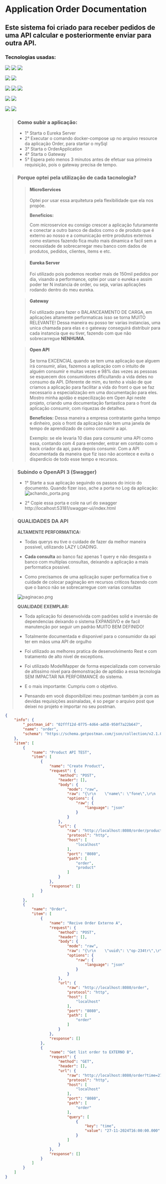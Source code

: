 # Application Order Documentation

<h2>Este sistema foi criado para receber pedidos de uma API calcular e posteriormente enviar para outra API.</h3>

<h3>Tecnologias usadas:</h3>


![](https://img.shields.io/badge/Eureka-red.svg)
![](https://img.shields.io/badge/Gateway-red.svg)
![](https://img.shields.io/badge/MicroService-red.svg)

![](https://img.shields.io/badge/Java-orange.svg)
![](https://img.shields.io/badge/version-17-orange.svg)


![](https://img.shields.io/badge/Spring_Framework-green.svg)
![](https://img.shields.io/badge/Spring_Boot-green.svg)
![](https://img.shields.io/badge/version-3.3.6-green.svg)


![](https://img.shields.io/badge/Spring_Fox-green.svg)
![](https://img.shields.io/badge/version-3.0.0-green.svg)


![](https://img.shields.io/badge/Model_Mapper-blue.svg)
![](https://img.shields.io/badge/version-3.1.0-blue.svg)


> <h3 style="font-weight:800"> Como subir a aplicação:</h3>
>
> - 1° Starta o Eureka Server
> - 2° Executar o comando docker-compose up no arquivo resource da aplicação Order, para startar o mySql
> - 3° Starta o OrderApplication
> - 4° Starta o Gateway
> - 5° Espera pelo menos 3 minutos antes de efetuar sua primeira requisição, pois o gateway precisa de tempo.


><h3> Porque optei pela utilização de cada tacnologia? </h3>
>
> > <h4 style="font-weight:800"> MicroServices</h4>
> >
> > Optei por usar essa arquitetura pela flexibilidade que ela nos propõe.
> > 
>> **Beneficios:**
> >
> > Com microservice eu consigo crescer a aplicação futuramente e conectar a outro banco de dados como o de produto que é externo ao nosso e a comunicação entre produtos externos como estamos fazendo fica muito mais dinamica e facil sem a necessidade de sobrecarregar meu banco com dados de produtos, pedidos, clientes, items e etc.
> 
> > <h4 style="font-weight:800"> Eureka Server</h4>
> >
> >Foi utilizado pois podemos receber mais de 150mil pedidos por dia, visando a performance, optei por usar o eureka e assim poder ter N instancia de order, ou seja, varias aplicações rodando dentro do meu eureka.
>
> > <h4 style="font-weight:800"> Gateway</h4>
> >
> >Foi utilizado para fazer o BALANCEAMENTO DE CARGA, em aplicações altamente performaticas isso se torna MUITO RELEVANTE!
> Dessa maneira eu posso ter varias instancias, uma unica chamada para elas e o gateway conseguirá distribuir para cada instancia que eu tiver, fazendo com que não sobrecarregue **NENHUMA**.
>
> > <h4 style="font-weight:800"> Open API</h4>
>>
>> Se torna EXCENCIAL quando se tem uma aplicação que alguem irá consumir, alias, fazemos a aplicação com o intuito de alguém consumir e muitas vezes e 98% das vezes as pessoas se esquecem dos consumidores dificultando a vida deles
> > no consumo da API.
> > Diferente de mim, eu tenho a visão de que criamos a aplicação para facilitar a vida do front o que se faz necessario a especialização em uma documentação para eles.
> > Mostro minha apidão e especilização em Open Api neste projeto, criando uma documentação fantastica para o front da aplicação consumir, com riquezas de detalhes.
> >
> > **Beneficios:** Dessa maneira a empresa contratante ganha tempo e dinheiro, pois o front da aplicação não tem uma janela de tempo de aprendizado de como consumir a api.
> >
> > Exemplo: se ele levaria 10 dias para consumir uma API como essa, contando com 4 para entender, entrar em contato com o back criador da api, para depois consumir. Com a API documentada da maneira que fiz isso não acontece e evita o disperdicio de todo esse tempo e recursos.

> <h3> Subindo o OpenAPI 3 (Swagger) </h3>
>
> - 1° Starte a sua aplicação seguindo os passos do inicio do documento.
> Quando fizer isso, ache a porta no Log da aplicação:
> ![achando_porta.png](achando_porta.png)
> 
> - 2° Copie essa porta e cole na url do swagger http://localhost:53181/swagger-ui/index.html

> <h3> QUALIDADES DA API </h3>
> 
>**ALTAMENTE PERFORMATICA:**
> - Todas querys eu tive o cuidade de fazer da melhor maneira possivel, utilizando LAZY LOADING.
> 
> 
> - **Cada consulta** ao banco faz apenas 1 query e não desgasta o banco com multiplas consultas, deixando a aplicação a mais performatica possivel.
> 
>
> - Como precisamos de uma aplicação super performatica tive o cuidade de colocar paginação em recursos criticos fazendo com que o banco não se sobrecarregue com varias consultas
> 
> ![paginacao.png](paginacao.png)
> 
>
> **QUALIDADE EXEMPLAR:**
> 
> - Toda aplicação foi desenvolvida com padrões solid e inversão de dependencias deixando o sistema EXPANSIVO e de facil manutenção por seguir um padrão MUITO BEM DEFINIDO!
> 
> - Totalmente documentada e disponivel para o consumidor da api ter em mãos uma API de orgulho
> 
> - Foi utilizado as melhores pratica de desenvolvimento Rest e com tratamento de alto nivel de exceptions.
> 
> - Foi utilizado ModelMapper de forma especializada com conversão de altissimo nivel para demonstração de aptidão a essa tecnologia SEM IMPACTAR NA PERFORMANCE do sistema.
> 
> - E o mais importante: Cumpriu com o objetivo.
> 
> - Pensando em você disponibilizei meu postman também ja com as devidas requisições assinaladas, é so pegar o arquivo post que deixei no projeto e importar no seu postman.

~~~json
{
	"info": {
		"_postman_id": "02fff12d-0775-4d64-ad58-950f7a22b647",
		"name": "order",
		"schema": "https://schema.getpostman.com/json/collection/v2.1.0/collection.json"
	},
	"item": [
		{
			"name": "Product API TEST",
			"item": [
				{
					"name": "Create Product",
					"request": {
						"method": "POST",
						"header": [],
						"body": {
							"mode": "raw",
							"raw": "{\r\n    \"name\": \"fone\",\r\n    \"unitaryValue\": 55.0,\r\n    \"count\": 3\r\n}",
							"options": {
								"raw": {
									"language": "json"
								}
							}
						},
						"url": {
							"raw": "http://localhost:8080/order/product",
							"protocol": "http",
							"host": [
								"localhost"
							],
							"port": "8080",
							"path": [
								"order",
								"product"
							]
						}
					},
					"response": []
				}
			]
		},
		{
			"name": "Order",
			"item": [
				{
					"name": "Recive Order Externo A",
					"request": {
						"method": "POST",
						"header": [],
						"body": {
							"mode": "raw",
							"raw": "{\r\n    \"uuid\": \"op-234tr\",\r\n    \"listOrderItem\": [\r\n        {\r\n            \"idProduct\": 1,\r\n            \"count\": 3,\r\n            \"price\": 2420.0\r\n        },\r\n        {\r\n            \"idProduct\": 2,\r\n            \"count\": 2,\r\n            \"price\": 1235.3\r\n        },\r\n        {\r\n            \"idProduct\": 3,\r\n            \"count\": 4,\r\n            \"price\": 55\r\n        }\r\n    ]\r\n}",
							"options": {
								"raw": {
									"language": "json"
								}
							}
						},
						"url": {
							"raw": "http://localhost:8080/order",
							"protocol": "http",
							"host": [
								"localhost"
							],
							"port": "8080",
							"path": [
								"order"
							]
						}
					},
					"response": []
				},
				{
					"name": "Get list order to EXTERNO B",
					"request": {
						"method": "GET",
						"header": [],
						"url": {
							"raw": "http://localhost:8080/order?time=27-11-2024T16:00:00.000",
							"protocol": "http",
							"host": [
								"localhost"
							],
							"port": "8080",
							"path": [
								"order"
							],
							"query": [
								{
									"key": "time",
									"value": "27-11-2024T16:00:00.000"
								}
							]
						}
					},
					"response": []
				}
			]
		}
	]
}
~~~